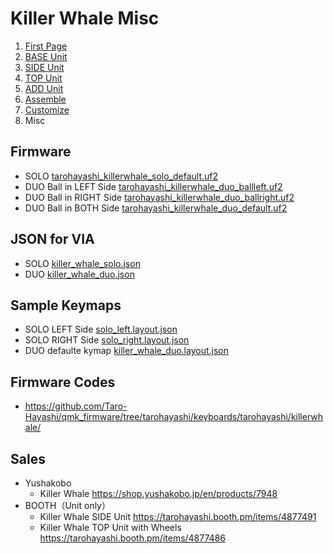 # Killer Whale Misc

1. [First Page](../README_EN.md)
2. [BASE Unit](../leftside/2_BASE.md)
3. [SIDE Unit](../leftside/3_SIDE_TRACKBALL.md)
4. [TOP Unit](../leftside/4_TOP.md)
5. [ADD Unit](../leftside/5_ADD.md)
6. [Assemble](../leftside/6_ASSEMBLE.md)
7. [Customize](../leftside/7_CUSTOM.md)
8. Misc


## Firmware
- SOLO [tarohayashi_killerwhale_solo_default.uf2
](https://github.com/Taro-Hayashi/KillerWhale/releases/download/0.21.4.1/tarohayashi_killerwhale_solo_default.uf2)
- DUO Ball in LEFT Side [tarohayashi_killerwhale_duo_ballleft.uf2
](https://github.com/Taro-Hayashi/KillerWhale/releases/download/0.21.4.1/tarohayashi_killerwhale_duo_ballleft.uf2)
- DUO Ball in RIGHT Side [tarohayashi_killerwhale_duo_ballright.uf2
](https://github.com/Taro-Hayashi/KillerWhale/releases/download/0.21.4.1/tarohayashi_killerwhale_duo_ballright.uf2)
- DUO Ball in BOTH Side [tarohayashi_killerwhale_duo_default.uf2
](https://github.com/Taro-Hayashi/KillerWhale/releases/download/0.21.4.1/tarohayashi_killerwhale_duo_default.uf2)


## JSON for VIA

- SOLO [killer_whale_solo.json
](https://github.com/Taro-Hayashi/KillerWhale/releases/download/0.21.4.1/killer_whale_solo.json)
- DUO [killer_whale_duo.json
](https://github.com/Taro-Hayashi/KillerWhale/releases/download/0.21.4.1/killer_whale_duo.json)

## Sample Keymaps
- SOLO LEFT Side [solo_left.layout.json](https://github.com/Taro-Hayashi/KillerWhale/releases/download/0.21.4.1/solo_left.layout.json)
- SOLO RIGHT Side [solo_right.layout.json](https://github.com/Taro-Hayashi/KillerWhale/releases/download/0.21.4.1/solo_right.layout.json)
- DUO defaulte kymap [killer_whale_duo.layout.json](https://github.com/Taro-Hayashi/KillerWhale/releases/download/0.21.4.1/killer_whale_duo.layout.json)

## Firmware Codes
- https://github.com/Taro-Hayashi/qmk_firmware/tree/tarohayashi/keyboards/tarohayashi/killerwhale/
  
## Sales
- Yushakobo
  - Killer Whale https://shop.yushakobo.jp/en/products/7948
- BOOTH（Unit only）
  - Killer Whale SIDE Unit https://tarohayashi.booth.pm/items/4877491
  - Killer Whale TOP Unit with Wheels https://tarohayashi.booth.pm/items/4877486